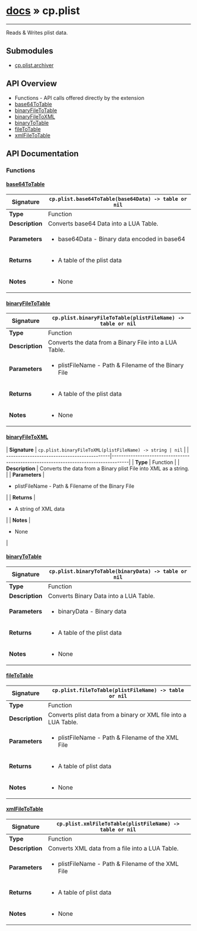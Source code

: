 # [docs](index.md) » cp.plist
---

Reads & Writes plist data.

## Submodules
 * [cp.plist.archiver](cp.plist.archiver.md)

## API Overview
* Functions - API calls offered directly by the extension
 * [base64ToTable](#base64ToTable)
 * [binaryFileToTable](#binaryFileToTable)
 * [binaryFileToXML](#binaryFileToXML)
 * [binaryToTable](#binaryToTable)
 * [fileToTable](#fileToTable)
 * [xmlFileToTable](#xmlFileToTable)

## API Documentation

### Functions

#### [base64ToTable](#base64ToTable)
| **Signature**                               | `cp.plist.base64ToTable(base64Data) -> table or nil`                                                                    |
| --------------------------------------------|-------------------------------------------------------------------------------------|
| **Type**                                    | Function                                                                     |
| **Description**                             | Converts base64 Data into a LUA Table.                                                                     |
| **Parameters**                              | <ul><li>base64Data - Binary data encoded in base64</li></ul> |
| **Returns**                                 | <ul><li>A table of the plist data</li></ul>          |
| **Notes**                                   | <ul><li>None</li></ul>                |

#### [binaryFileToTable](#binaryFileToTable)
| **Signature**                               | `cp.plist.binaryFileToTable(plistFileName) -> table or nil`                                                                    |
| --------------------------------------------|-------------------------------------------------------------------------------------|
| **Type**                                    | Function                                                                     |
| **Description**                             | Converts the data from a Binary File into a LUA Table.                                                                     |
| **Parameters**                              | <ul><li>plistFileName - Path & Filename of the Binary File</li></ul> |
| **Returns**                                 | <ul><li>A table of the plist data</li></ul>          |
| **Notes**                                   | <ul><li>None</li></ul>                |

#### [binaryFileToXML](#binaryFileToXML)
| **Signature**                               | `cp.plist.binaryFileToXML(plistFileName) -> string | nil`                                                                    |
| --------------------------------------------|-------------------------------------------------------------------------------------|
| **Type**                                    | Function                                                                     |
| **Description**                             | Converts the data from a Binary plist File into XML as a string.                                                                     |
| **Parameters**                              | <ul><li>plistFileName - Path & Filename of the Binary File</li></ul> |
| **Returns**                                 | <ul><li>A string of XML data</li></ul>          |
| **Notes**                                   | <ul><li>None</li></ul>                |

#### [binaryToTable](#binaryToTable)
| **Signature**                               | `cp.plist.binaryToTable(binaryData) -> table or nil`                                                                    |
| --------------------------------------------|-------------------------------------------------------------------------------------|
| **Type**                                    | Function                                                                     |
| **Description**                             | Converts Binary Data into a LUA Table.                                                                     |
| **Parameters**                              | <ul><li>binaryData - Binary data</li></ul> |
| **Returns**                                 | <ul><li>A table of the plist data</li></ul>          |
| **Notes**                                   | <ul><li>None</li></ul>                |

#### [fileToTable](#fileToTable)
| **Signature**                               | `cp.plist.fileToTable(plistFileName) -> table or nil`                                                                    |
| --------------------------------------------|-------------------------------------------------------------------------------------|
| **Type**                                    | Function                                                                     |
| **Description**                             | Converts plist data from a binary or XML file into a LUA Table.                                                                     |
| **Parameters**                              | <ul><li>plistFileName - Path & Filename of the XML File</li></ul> |
| **Returns**                                 | <ul><li>A table of plist data</li></ul>          |
| **Notes**                                   | <ul><li>None</li></ul>                |

#### [xmlFileToTable](#xmlFileToTable)
| **Signature**                               | `cp.plist.xmlFileToTable(plistFileName) -> table or nil`                                                                    |
| --------------------------------------------|-------------------------------------------------------------------------------------|
| **Type**                                    | Function                                                                     |
| **Description**                             | Converts XML data from a file into a LUA Table.                                                                     |
| **Parameters**                              | <ul><li>plistFileName - Path & Filename of the XML File</li></ul> |
| **Returns**                                 | <ul><li>A table of plist data</li></ul>          |
| **Notes**                                   | <ul><li>None</li></ul>                |

